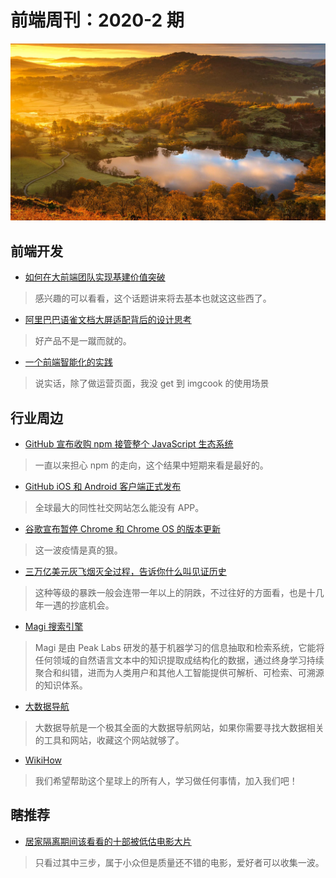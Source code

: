 # 前端周刊：2020-2 期

[![](../img/bing/20200322.jpg?imageMogr2/thumbnail/960x)](https://cn.bing.com/search?q=日出)

## 前端开发

- [如何在大前端团队实现基建价值突破](https://mp.weixin.qq.com/s?__biz=MzUzMDEzNDE4Nw==&mid=2247483972&idx=1&sn=1adddcab905a84f0f1bdba8af592e5c0)

> 感兴趣的可以看看，这个话题讲来将去基本也就这这些西了。

- [阿里巴巴语雀文档大屏适配背后的设计思考](https://www.yuque.com/yuque/blog/zsrkzw)

> 好产品不是一蹴而就的。

- [一个前端智能化的实践](https://fed.taobao.org/blog/taofed/do71ct/practice-in-frontend/?spm=taofed.homepage.article-section.2.7eab5ac8s2ltxF)

> 说实话，除了做运营页面，我没 get 到 imgcook 的使用场景

## 行业周边

- [GitHub 宣布收购 npm 接管整个 JavaScript 生态系统](https://www.cnbeta.com/articles/tech/956117.htm)

> 一直以来担心 npm 的走向，这个结果中短期来看是最好的。

- [GitHub iOS 和 Android 客户端正式发布](https://www.oschina.net/news/114157/github-mobile-app-ga)

> 全球最大的同性社交网站怎么能没有 APP。

- [谷歌宣布暂停 Chrome 和 Chrome OS 的版本更新](https://www.oschina.net/news/114194/google-pauses-chrome-releases)

> 这一波疫情是真的狠。

- [三万亿美元灰飞烟灭全过程，告诉你什么叫见证历史](https://mp.weixin.qq.com/s/hcmHDw7V4imvhsX11O3DTg)

> 这种等级的暴跌一般会连带一年以上的阴跌，不过往好的方面看，也是十几年一遇的抄底机会。

- [Magi 搜索引擎](https://magi.com/)

> Magi 是由 Peak Labs 研发的基于机器学习的信息抽取和检索系统，它能将任何领域的自然语言文本中的知识提取成结构化的数据，通过终身学习持续聚合和纠错，进而为人类用户和其他人工智能提供可解析、可检索、可溯源的知识体系。

- [大数据导航](http://hao.199it.com/)

> 大数据导航是一个极其全面的大数据导航网站，如果你需要寻找大数据相关的工具和网站，收藏这个网站就够了。

- [WikiHow](https://zh.wikihow.com/%E9%A6%96%E9%A1%B5)

> 我们希望帮助这个星球上的所有人，学习做任何事情，加入我们吧！

## 瞎推荐

- [居家隔离期间该看看的十部被低估电影大片](https://hot.cnbeta.com/articles/movie/956477.htm)

> 只看过其中三步，属于小众但是质量还不错的电影，爱好者可以收集一波。
